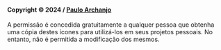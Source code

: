 #### Copyright © 2024 / [Paulo Archanjo](https://github.com/pauloarchanjo)

A permissão é concedida gratuitamente a qualquer pessoa que obtenha uma cópia destes ícones para utilizá-los em seus projetos pessoais. No entanto, não é permitida a modificação dos mesmos.
